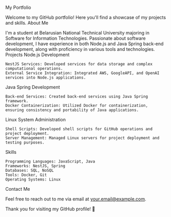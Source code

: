 My Portfolio

Welcome to my GitHub portfolio! Here you'll find a showcase of my projects and skills.
About Me

I'm a student at Belarusian National Technical University majoring in Software for Information Technologies. Passionate about software development, I have experience in both Node.js and Java Spring back-end development, along with proficiency in various tools and technologies.
Projects
Node.js Development

    NestJS Services: Developed services for data storage and complex computational operations.
    External Service Integration: Integrated AWS, GoogleAPI, and OpenAI services into Node.js applications.

Java Spring Development

    Back-end Services: Created back-end services using Java Spring framework.
    Docker Containerization: Utilized Docker for containerization, ensuring consistency and portability of Java applications.

Linux System Administration

    Shell Scripts: Developed shell scripts for GitHub operations and project deployment.
    Server Management: Managed Linux servers for project deployment and testing purposes.

Skills

    Programming Languages: JavaScript, Java
    Frameworks: NestJS, Spring
    Databases: SQL, NoSQL
    Tools: Docker, Git
    Operating Systems: Linux

Contact Me

Feel free to reach out to me via email at your.email@example.com.

Thank you for visiting my GitHub profile! 🚀
